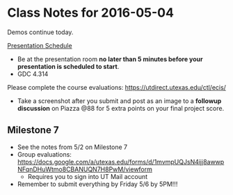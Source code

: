 # Class Notes for 2016-05-04

Demos continue today.

[Presentation Schedule](https://docs.google.com/spreadsheets/d/1BvijmNLia-7A3y22NAO9AYAhn_dRinYObCH_-vcFJ4Q)
 - Be at the presentation room **no later than 5 minutes before your presentation is scheduled to start**.
 - GDC 4.314

Please complete the course evaluations: https://utdirect.utexas.edu/ctl/ecis/
 - Take a screenshot after you submit and post as an image to a **followup discussion** on Piazza @88 for 5 extra points on your final project score.

## Milestone 7
 - See the notes from 5/2 on Milestone 7
 - Group evaluations: https://docs.google.com/a/utexas.edu/forms/d/1mvmpUQJsN4ijj8awwpNFqnDHuWtmo8CBANUQN7H8PwM/viewform
   - Requires you to sign into UT Mail account
 - Remember to submit everything by Friday 5/6 by 5PM!!!

